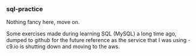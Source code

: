 ### sql-practice

Nothing fancy here, move on.

Some exercises made during learning SQL (MySQL) a long time ago, dumped to github for the future reference as the service that I was using - c9.io is shutting down and moving to the aws.
